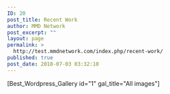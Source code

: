 ```yaml
---
ID: 20
post_title: Recent Work
author: MMD Network
post_excerpt: ""
layout: page
permalink: >
  http://test.mmdnetwork.com/index.php/recent-work/
published: true
post_date: 2018-07-03 03:32:10
---
```

[Best_Wordpress_Gallery id="1" gal_title="All images"]